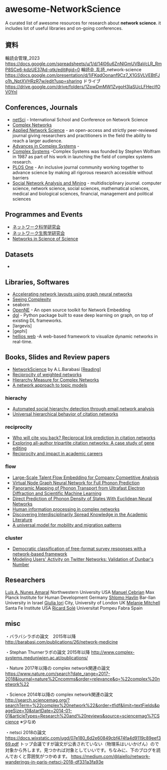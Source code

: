 # awesome-NetworkScience
A curated list of awesome resources for research about **network science**. it includes lot of useful libraries and on-going conferences.

## 資料
輪読会管理_2023
https://docs.google.com/spreadsheets/u/1/d/14l06u6ZnNlGmUVBaVcLR_RmP8SCe6-kdzUE37Ad-qtk/edit#gid=0
輪読会_乱読_network-science
https://docs.google.com/presentation/d/1iFKqdOonanf9Cz7_X1GSVLVEBtFJo1h_NptXVHRzR7w/edit?usp=sharing
ドライブ
https://drive.google.com/drive/folders/1ZpwDmMW1ZvgoH3laSUcLFHecIfOV0YnI

## Conferences, Journals
- [netSci](https://netscix2024.netscisociety.org/) - International School and Conference on Network Science
- [Complex Networks](http://www.complexnetworks.org/)
- [Applied Network Science](https://appliednetsci.springeropen.com/) - an open-access and strictly peer-reviewed journal giving researchers and practitioners in the field the ability to reach a larger audience.
- [Advances in Complex Systems](https://www.worldscientific.com/toc/acs/24/02) -
- [Complex Systems](https://www.complex-systems.com/about/) -Complex Systems was founded by Stephen Wolfram in 1987 as part of his work in launching the field of complex systems research.
- [PLOS One](https://journals.plos.org/plosone/) - An inclusive journal community working together to advance science by making all rigorous research accessible without barriers
- [Social Network Analysis and Mining](https://www.springer.com/journal/13278/) - multidisciplinary journal. computer science, network science, social sciences, mathematical sciences, medical and biological sciences, financial, management and political sciences

## Programmes and Events
- [ネットワーク科学研究会](https://www.network-science-seminar.com/top)
- [ネットワーク生態学研究会](https://www.neteco.jp/%E3%83%9B%E3%83%BC%E3%83%A0)
- [Networks in Science of Science](https://netscisci.github.io/)

## Datasets
- 

## Libraries, Softwares
- [Accelerating network layouts using graph neural networks](https://www.nature.com/articles/s41467-023-37189-2)
- [Seeing Complexity](https://seeingcomplexity.wordpress.com/2011/02/05/hierarchical-edge-bundles/)
- seaborn
- [OpenNE](https://github.com/thunlp/OpenNE) - An open source toolkit for Network Embedding
- [dgl](https://github.com/dmlc/dgl) - Python package built to ease deep learning on graph, on top of existing DL frameworks.
- [largevis]
- [gephi]
- [hellios web](https://github.com/filipinascimento/helios-web) -A web-based framework to visualize dynamic networks in real-time.

## Books, Slides and Review papers
- [NetworkScience](http://networksciencebook.com/) by A.L.Barabasi [[Reading](https://github.com/team-sakata/Readings-Barabasi-networkscience)]
- [Reciprocity of weighted networks](https://www.nature.com/articles/srep02729)
- [Hierarchy Measure for Complex Networks](https://journals.plos.org/plosone/article?id=10.1371/journal.pone.0033799)
- [A network approach to topic models](https://www.science.org/doi/10.1126/sciadv.aaq1360#:~:text=Topic%20models%20are%20one%20popular,of%20a%20collection%20of%20documents.&text=We%20obtain%20a%20fresh%20view,finding%20communities%20in%20complex%20networks)

### hierachy
- [Automated social hierarchy detection through email network analysis](https://dl.acm.org/doi/10.1145/1348549.1348562)
- [Universal hierarchical behavior of citation networks](https://iopscience.iop.org/article/10.1088/1742-5468/2014/05/P05023)

### reciprocity
- [Who will cite you back? Reciprocal link prediction in citation networks](https://www.emerald.com/insight/content/doi/10.1108/LHT-02-2017-0044/full/html)
- [Exploring all-author tripartite citation networks: A case study of gene editing](https://www.sciencedirect.com/science/article/abs/pii/S175115771830244X)
- [Reciprocity and impact in academic careers](https://epjdatascience.springeropen.com/articles/10.1140/epjds/s13688-019-0199-3)

### flow
- [Large-Scale Talent Flow Embedding for Company Competitive Analysis](https://dl.acm.org/doi/fullHtml/10.1145/3366423.3380299)
- [Virtual Node Graph Neural Network for Full Phonon Prediction](https://arxiv.org/abs/2301.02197)
- [Panoramic Mapping of Phonon Transport from Ultrafast Electron Diffraction and Scientific Machine Learning
](https://onlinelibrary.wiley.com/doi/10.1002/adma.202206997)
- [Direct Prediction of Phonon Density of States With Euclidean Neural Networks](https://onlinelibrary.wiley.com/doi/10.1002/advs.202004214)
- [Human information processing in complex networks](https://arxiv.org/abs/1906.00926)
- [Discovering Interdisciplinarily Spread Knowledge in the Academic Literature](https://ieeexplore.ieee.org/abstract/document/9528418)
- [A universal model for mobility and migration patterns](https://www.nature.com/articles/nature10856)

### cluster
- [Democratic classification of free-format survey responses with a network-based framework](https://www.nature.com/articles/s42256-019-0071-y)
- [Modeling Users' Activity on Twitter Networks: Validation of Dunbar's Number](https://journals.plos.org/plosone/article?id=10.1371/journal.pone.0022656) 

## Researchers
[Luís A. Nunes Amaral](https://amaral.northwestern.edu/people/amaral/) Northwestern University USA
[Manuel Cebrian](https://www.mpib-berlin.mpg.de/staff/manuel-cebrian) Max Planck Institute for Human Development Germany
[Shlomo Havlin](https://havlin.ph.biu.ac.il/) Bar-Ilan University in Israel
[Giulia Iori](https://www.city.ac.uk/about/people/academics/giulia-iori) City, University of London UK
[Melanie Mitchell](https://melaniemitchell.me/) Santa Fe Institute USA
[Ricard Solé](http://complex.upf.edu/ricard-sol%C3%A9) Universitat Pompeu Fabra Spain


## misc
・バラバシラボの論文　2015年以降
http://barabasi.com/publications/26/network-medicine

・Stephan Thurnerラボの論文 2015年以降
http://www.complex-systems.meduniwien.ac.at/publications/

・Nature 2017年以降の complex network関連の論文
https://www.nature.com/search?date_range=2017-2018&journal=nature%2Cncomms&order=relevance&q=%22complex%20network%22

・Science 2014年以降の complex network関連の論文
http://search.sciencemag.org/?searchTerm=%22complex%20network%22&order=tfidf&limit=textFields&pageSize=10&startDate=2014-01-01&articleTypes=Research%20and%20reviews&source=sciencemag%7CScience
※少なめ

・netsci 2018の論文
https://docs.wixstatic.com/ugd/07e180_6d2e60849cbf474fa4d9119c89eef369.pdf
トップ会議ですが論文が公表されていない（物理系はいいかげん）ので対象から外します。見つかれば対象としていいです。ちなみに、下のブログを読んでおくと雰囲気がつかめます。
https://medium.com/@lajello/network-wanderings-in-paris-netsci-2018-df331a3fa93e

